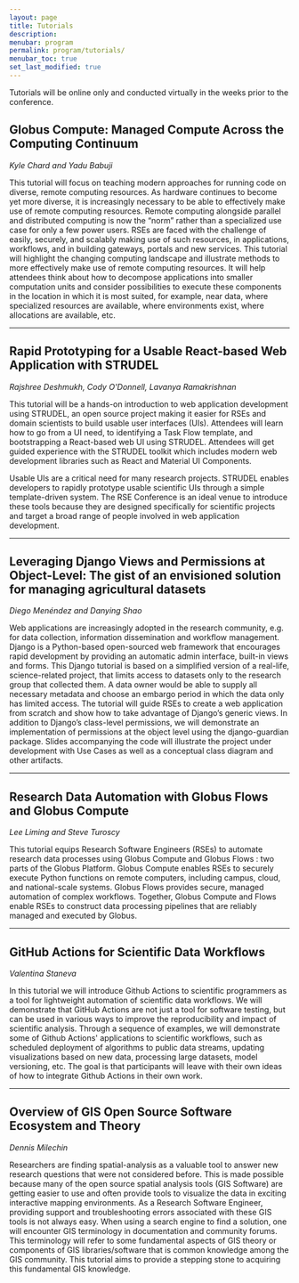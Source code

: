 ```yaml
---
layout: page
title: Tutorials
description: 
menubar: program
permalink: program/tutorials/
menubar_toc: true
set_last_modified: true
---
```


Tutorials will be online only and conducted virtually in the weeks prior to the
conference.

<a name="tutorial-1"></a>
## Globus Compute: Managed Compute Across the Computing Continuum

_Kyle Chard and Yadu Babuji_

This tutorial will focus on teaching modern approaches for running code on diverse, remote
computing resources. As hardware continues to become yet more diverse, it is increasingly
necessary to be able to effectively make use of remote computing resources. Remote
computing alongside parallel and distributed computing is now the “norm” rather than a
specialized use case for only a few power users. RSEs are faced with the challenge of easily,
securely, and scalably making use of such resources, in applications, workflows, and in building
gateways, portals and new services. This tutorial will highlight the changing computing
landscape and illustrate methods to more effectively make use of remote computing resources.
It will help attendees think about how to decompose applications into smaller computation units
and consider possibilities to execute these components in the location in which it is most suited,
for example, near data, where specialized resources are available, where environments exist,
where allocations are available, etc.

------

<a name="tutorial-4"></a>
## Rapid Prototyping for a Usable React-based Web Application with STRUDEL

_Rajshree Deshmukh, Cody O'Donnell, Lavanya Ramakrishnan_

This tutorial will be a hands-on introduction to web application development using STRUDEL, an open source project making it easier for RSEs and domain scientists to build usable user
interfaces (UIs). Attendees will learn how to go from a UI need, to identifying a Task Flow
template, and bootstrapping a React-based web UI using STRUDEL. Attendees will get guided
experience with the STRUDEL toolkit which includes modern web development libraries such as React and Material UI Components.

Usable UIs are a critical need for many research projects. STRUDEL enables developers to
rapidly prototype usable scientific UIs through a simple template-driven system. The RSE
Conference is an ideal venue to introduce these tools because they are designed specifically for
scientific projects and target a broad range of people involved in web application development.

------

<a name="tutorial-5"></a>
## Leveraging Django Views and Permissions at Object-Level: The gist of an envisioned solution for managing agricultural datasets

_Diego Menéndez and Danying Shao_

Web applications are increasingly adopted in the research community, e.g. for data collection,
information dissemination and workflow management. Django is a Python-based open-sourced
web framework that encourages rapid development by providing an automatic admin interface,
built-in views and forms. This Django tutorial is based on a simplified version of a real-life,
science-related project, that limits access to datasets only to the research group that collected
them. A data owner would be able to supply all necessary metadata and choose an embargo
period in which the data only has limited access. The tutorial will guide RSEs to create a web
application from scratch and show how to take advantage of Django’s generic views. In addition
to Django’s class-level permissions, we will demonstrate an implementation of permissions at
the object level using the django-guardian package.
Slides accompanying the code will illustrate the project under development with Use Cases
as well as a conceptual class diagram and other artifacts.

------

<a name="tutorial-6"></a>
## Research Data Automation with Globus Flows and Globus Compute

_Lee Liming and Steve Turoscy_

This tutorial equips Research Software Engineers (RSEs) to automate research data processes
using Globus Compute  and Globus Flows : two parts of the Globus Platform.
Globus Compute enables RSEs to securely execute Python functions on remote computers,
including campus, cloud, and national-scale systems. Globus Flows provides secure, managed
automation of complex workflows. Together, Globus Compute and Flows enable RSEs to
construct data processing pipelines that are reliably managed and executed by Globus.

------

<a name="tutorial-2"></a>
## GitHub Actions for Scientific Data Workflows

_Valentina Staneva_

In this tutorial we will introduce Github Actions to scientific programmers as a tool for lightweight
automation of scientific data workflows. We will demonstrate that GitHub Actions are not just a
tool for software testing, but can be used in various ways to improve the reproducibility and
impact of scientific analysis. Through a sequence of examples, we will demonstrate some of
Github Actions' applications to scientific workflows, such as scheduled deployment of algorithms
to public data streams, updating visualizations based on new data, processing large datasets,
model versioning, etc. The goal is that participants will leave with their own ideas of how to
integrate Github Actions in their own work.

------

<a name="tutorial-3"></a>
## Overview of GIS Open Source Software Ecosystem and Theory

_Dennis Milechin_

Researchers are finding spatial-analysis as a valuable tool to answer new research questions
that were not considered before. This is made possible because many of the open source
spatial analysis tools (GIS Software) are getting easier to use and often provide tools to
visualize the data in exciting interactive mapping environments. As a Research Software
Engineer, providing support and troubleshooting errors associated with these GIS tools is not
always easy. When using a search engine to find a solution, one will encounter GIS terminology
in documentation and community forums. This terminology will refer to some fundamental
aspects of GIS theory or components of GIS libraries/software that is common knowledge
among the GIS community. This tutorial aims to provide a stepping stone to acquiring this
fundamental GIS knowledge.

